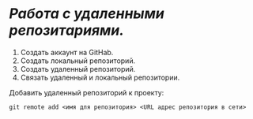 # ***Работа с удаленными репозитариями.***
1. Создать аккаунт на GitHab.
2. Создать локальный репозиторий.
3. Создать удаленный репозиторий.
4. Связать удаленный и локальный репозитории.

Добавить удаленный репозиторий к проекту:
```
git remote add <имя для репозитория> <URL адрес репозитория в сети>
```
